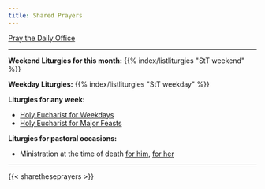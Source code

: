 ```yaml
---
title: Shared Prayers
---
```


[Pray the Daily Office](daily/)

------

**Weekend Liturgies for this month:**
{{% index/listliturgies "StT weekend" %}}

**Weekday Liturgies:**
{{% index/listliturgies "StT weekday" %}}

**Liturgies for any week:**
- [Holy Eucharist for Weekdays](archive/he-covid-weekday)
- [Holy Eucharist for Major Feasts](archive/he-covid-feasts)

**Liturgies for pastoral occasions:**
- Ministration at the time of death [for him](archive/occasions/atdeath-m), [for her](archive/occasions/atdeath-f)
------------

{{< sharetheseprayers >}}
